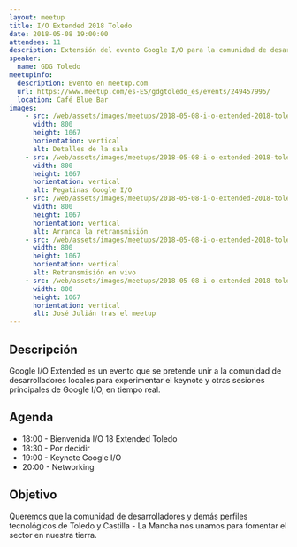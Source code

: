 ```yaml
---
layout: meetup
title: I/O Extended 2018 Toledo
date: 2018-05-08 19:00:00
attendees: 11
description: Extensión del evento Google I/O para la comunidad de desarrolladores locales
speaker:
  name: GDG Toledo
meetupinfo:
  description: Evento en meetup.com
  url: https://www.meetup.com/es-ES/gdgtoledo_es/events/249457995/
  location: Café Blue Bar
images:
    - src: /web/assets/images/meetups/2018-05-08-i-o-extended-2018-toledo/decoracion-futbolin.jpg
      width: 800
      height: 1067
      horientation: vertical
      alt: Detalles de la sala
    - src: /web/assets/images/meetups/2018-05-08-i-o-extended-2018-toledo/pegatinas.jpg
      width: 800
      height: 1067
      horientation: vertical
      alt: Pegatinas Google I/O
    - src: /web/assets/images/meetups/2018-05-08-i-o-extended-2018-toledo/sala-google-i-o-live.jpg
      width: 800
      height: 1067
      horientation: vertical
      alt: Arranca la retransmisión
    - src: /web/assets/images/meetups/2018-05-08-i-o-extended-2018-toledo/google-i-o-live.jpg
      width: 800
      height: 1067
      horientation: vertical
      alt: Retransmisión en vivo
    - src: /web/assets/images/meetups/2018-05-08-i-o-extended-2018-toledo/jose-julian-ariza.jpg
      width: 800
      height: 1067
      horientation: vertical
      alt: José Julián tras el meetup
---
```


## Descripción
Google I/O Extended es un evento que se pretende unir a la comunidad de desarrolladores locales para experimentar el keynote y otras sesiones principales de Google I/O, en tiempo real.

## Agenda
- 18:00 - Bienvenida I/O 18 Extended Toledo
- 18:30 - Por decidir
- 19:00 - Keynote Google I/O
- 20:00 - Networking

## Objetivo
Queremos que la comunidad de desarrolladores y demás perfiles tecnológicos de Toledo y Castilla - La Mancha nos unamos para fomentar el sector en nuestra tierra.